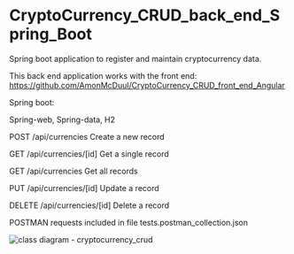# CryptoCurrency_CRUD_back_end_Spring_Boot

Spring boot application to register and maintain cryptocurrency data.

This back end application works with the front end: https://github.com/AmonMcDuul/CryptoCurrency_CRUD_front_end_Angular


Spring boot:

  Spring-web, 
  Spring-data, 
  H2


POST /api/currencies        Create a new record

GET /api/currencies/[id]    Get a single record

GET /api/currencies         Get all records

PUT /api/currencies/[id]    Update a record

DELETE /api/currencies/[id] Delete a record




POSTMAN requests included in file tests.postman_collection.json




![class diagram - cryptocurrency_crud](https://user-images.githubusercontent.com/48800411/162637371-bb0184f6-7fff-4907-adc3-5380acbd0c09.png)

